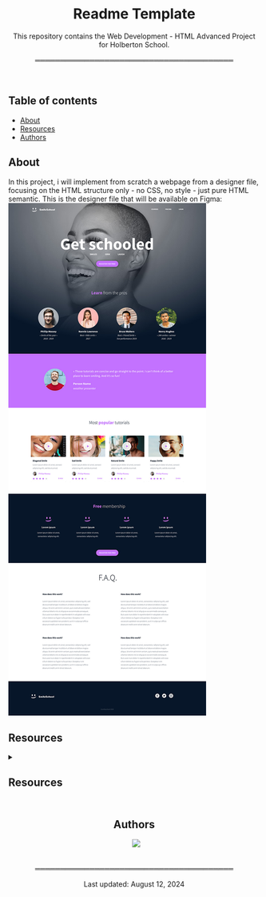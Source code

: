 <div align="center">
  
<h1> Readme Template </h1>

This repository contains the Web Development - HTML Advanced Project for Holberton School.

</div>

<div align="center">

════════════════════════════════════════

</div>

<br>

## Table of contents
* [About](#about)
* [Resources](#resources)
* [Authors](#authors)

## About
In this project, i will implement from scratch a webpage from a designer file, focusing on the HTML structure only - no CSS, no style - just pure HTML semantic.
This is the designer file that will be available on Figma:
![Webpage to imitate](image.png)

## Resources
<details>
<summary><h2>Resources<h2></summary>
* <a href="https://intranet.hbtn.io/concepts/834" target="blank">Some pointers about HTML</a>
* <a href="https://intranet.hbtn.io/concepts/835" target="blank">HTML - elements of a web page</a>
* <a href="https://intranet.hbtn.io/concepts/836" target="blank">HTML Foundations</a>
* <a href="https://intranet.hbtn.io/concepts/837" target="blank">HTML - Semantic sectioning elements</a>
* <a href="https://intranet.hbtn.io/concepts/838" target="blank">HTML Semantic Elements</a>
* <a href="https://intranet.hbtn.io/concepts/839" target="blank">HTML Validation</a>
* <a href="https://learn.shayhowe.com/html-css/" target="blank">Learn to Code HTML & CSS</a>
* <a href="https://developer.mozilla.org/en-US/docs/Learn/HTML/Introduction_to_HTML" target="blank">Introduction to HTML</a>
* <a href="https://developer.mozilla.org/en-US/" target="blank">MDN</a>
</details>

</details>

<div align="center">

## Authors
  
&ensp;[<img src="https://img.shields.io/badge/Nitsu47-%23121011.svg?style=for-the-badge&logo=github&logoColor=white">](https://github.com/Nitsu47)

<br>
════════════════════════════════════════
<br>

Last updated: August 12, 2024

</div>

